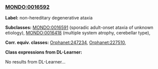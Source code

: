 
### [MONDO:0016592](http://purl.obolibrary.org/obo/MONDO_0016592)
**Label:** non-hereditary degenerative ataxia

**Subclasses:** [MONDO:0016591](http://purl.obolibrary.org/obo/MONDO_0016591) (sporadic adult-onset ataxia of unknown etiology), [MONDO:0016418](http://purl.obolibrary.org/obo/MONDO_0016418) (multiple system atrophy, cerebellar type), 

**Corr. equiv. classes:** [Orphanet:247234](http://www.orpha.net/ORDO/Orphanet_247234), [Orphanet:227510](http://www.orpha.net/ORDO/Orphanet_227510), 

**Class expressions from DL-Learner:**

No results from DL-Learner...



